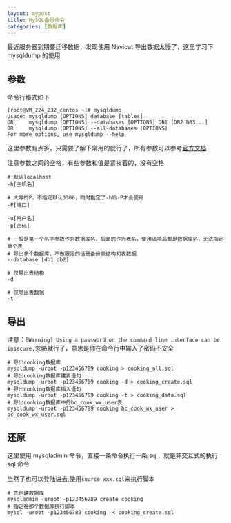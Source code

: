 ```yaml
---
layout: mypost
title: MySQL备份命令
categories: [数据库]
---
```


最近服务器到期要迁移数据，发现使用 Navicat 导出数据太慢了，这里学习下 mysqldump 的使用

## 参数

命令行格式如下

```
[root@VM_224_232_centos ~]# mysqldump
Usage: mysqldump [OPTIONS] database [tables]
OR     mysqldump [OPTIONS] --databases [OPTIONS] DB1 [DB2 DB3...]
OR     mysqldump [OPTIONS] --all-databases [OPTIONS]
For more options, use mysqldump --help
```

这里参数有点多，只需要了解下常用的就行了，所有参数可以参考[官方文档](https://dev.mysql.com/doc/refman/5.7/en/mysqldump.html)

注意参数之间的空格，有些参数和值是紧挨着的，没有空格

```
# 默认localhost
-h[主机名]

# 大写的P，不指定默认3306，同时指定了-h后-P才会使用
-P[端口]

-u[用户名]
-p[密码]

# 一般是第一个名字参数作为数据库名，后面的作为表名，使用该项后都是数据库名，无法指定单个表
# 导出多个数据库，不做限定的话是备份表结构和表数据
--database [db1 db2]

# 仅导出表结构
-d

# 仅导出表数据
-t
```

## 导出

注意：`[Warning] Using a password on the command line interface can be insecure.`忽略就行了，意思是你在命令行中输入了密码不安全

```
# 导出cooking数据库
mysqldump -uroot -p123456789 cooking > cooking_all.sql
# 导出cooking数据库建表语句
mysqldump -uroot -p123456789 cooking -d > cooking_create.sql
# 导出cooking数据库插入语句
mysqldump -uroot -p123456789 cooking -t > cooking_data.sql
# 导出cooking数据库中的bc_cook_wx_user表
mysqldump -uroot -p123456789 cooking bc_cook_wx_user > bc_cook_wx_user.sql
```

## 还原

这里使用 mysqladmin 命令，直接一条命令执行一条 sql，就是非交互式的执行 sql 命令

当然了也可以登陆进去,使用`source xxx.sql`来执行脚本

```
# 先创建数据库
mysqladmin -uroot -p123456789 create cooking
# 指定在那个数据库执行脚本
mysql -uroot -p123456789 cooking  < cooking_create.sql
```
